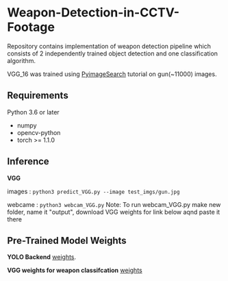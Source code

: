# Weapon-Detection-in-CCTV-Footage
Repository contains implementation of weapon detection pipeline which consists of 2 independently trained object detection and one classification algorithm.


VGG_16 was trained using [PyimageSearch](https://www.pyimagesearch.com/2019/05/20/transfer-learning-with-keras-and-deep-learning/) tutorial on gun(~11000) images.

## Requirements
Python 3.6 or later

- numpy
- opencv-python
- torch >= 1.1.0













## Inference
__VGG__

images :
``` python3 predict_VGG.py --image test_imgs/gun.jpg ```

webcame : 
``` python3 webcam_VGG.py ```
Note: To run webcam_VGG.py make new folder, name it "output", download VGG weights for link below aqnd paste it there


## Pre-Trained Model Weights
__YOLO Backend__
[weights](https://drive.google.com/open?id=1uTlyDWlnaqXcsKOktP5aH_zRDbfcDp-y).

__VGG weights for weapon classifcation__
[weights](https://drive.google.com/file/d/1IjEGxk9UbJLeK04EltVUCDv8_RxVn1GX/view?usp=sharing)

